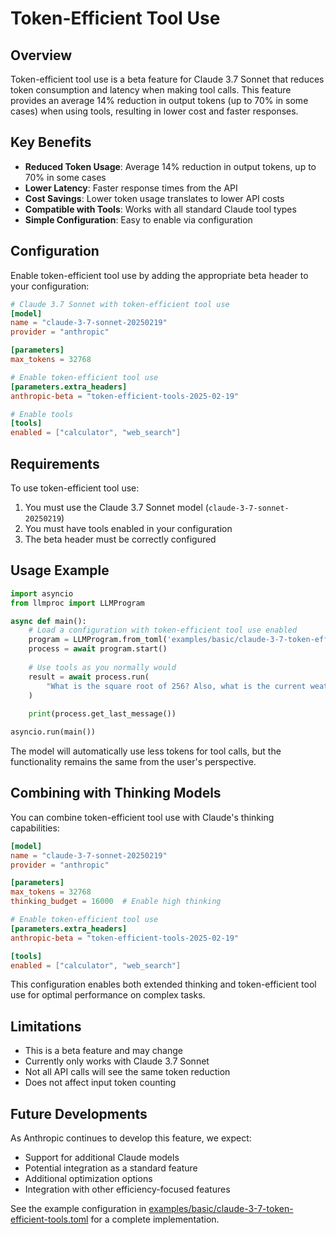 # Token-Efficient Tool Use

## Overview

Token-efficient tool use is a beta feature for Claude 3.7 Sonnet that reduces token consumption and latency when making tool calls. This feature provides an average 14% reduction in output tokens (up to 70% in some cases) when using tools, resulting in lower cost and faster responses.

## Key Benefits

- **Reduced Token Usage**: Average 14% reduction in output tokens, up to 70% in some cases
- **Lower Latency**: Faster response times from the API
- **Cost Savings**: Lower token usage translates to lower API costs
- **Compatible with Tools**: Works with all standard Claude tool types
- **Simple Configuration**: Easy to enable via configuration

## Configuration

Enable token-efficient tool use by adding the appropriate beta header to your configuration:

```toml
# Claude 3.7 Sonnet with token-efficient tool use
[model]
name = "claude-3-7-sonnet-20250219"
provider = "anthropic"

[parameters]
max_tokens = 32768

# Enable token-efficient tool use
[parameters.extra_headers]
anthropic-beta = "token-efficient-tools-2025-02-19"

# Enable tools
[tools]
enabled = ["calculator", "web_search"]
```

## Requirements

To use token-efficient tool use:

1. You must use the Claude 3.7 Sonnet model (`claude-3-7-sonnet-20250219`)
2. You must have tools enabled in your configuration
3. The beta header must be correctly configured

## Usage Example

```python
import asyncio
from llmproc import LLMProgram

async def main():
    # Load a configuration with token-efficient tool use enabled
    program = LLMProgram.from_toml('examples/basic/claude-3-7-token-efficient-tools.toml')
    process = await program.start()
    
    # Use tools as you normally would
    result = await process.run(
        "What is the square root of 256? Also, what is the current weather in San Francisco?"
    )
    
    print(process.get_last_message())

asyncio.run(main())
```

The model will automatically use less tokens for tool calls, but the functionality remains the same from the user's perspective.

## Combining with Thinking Models

You can combine token-efficient tool use with Claude's thinking capabilities:

```toml
[model]
name = "claude-3-7-sonnet-20250219"
provider = "anthropic"

[parameters]
max_tokens = 32768
thinking_budget = 16000  # Enable high thinking

# Enable token-efficient tool use
[parameters.extra_headers]
anthropic-beta = "token-efficient-tools-2025-02-19"

[tools]
enabled = ["calculator", "web_search"]
```

This configuration enables both extended thinking and token-efficient tool use for optimal performance on complex tasks.

## Limitations

- This is a beta feature and may change
- Currently only works with Claude 3.7 Sonnet
- Not all API calls will see the same token reduction
- Does not affect input token counting

## Future Developments

As Anthropic continues to develop this feature, we expect:

- Support for additional Claude models
- Potential integration as a standard feature
- Additional optimization options
- Integration with other efficiency-focused features

See the example configuration in [examples/basic/claude-3-7-token-efficient-tools.toml](../examples/basic/claude-3-7-token-efficient-tools.toml) for a complete implementation.